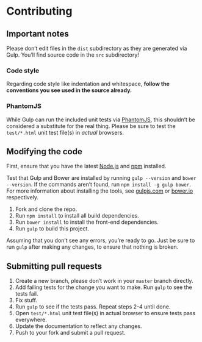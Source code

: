 # Contributing #

## Important notes ##
Please don’t edit files in the `dist` subdirectory as they are generated via Gulp. You’ll find source code in the `src` subdirectory!

### Code style ###
Regarding code style like indentation and whitespace, **follow the conventions you see used in the source already.**

### PhantomJS ###
While Gulp can run the included unit tests via [PhantomJS](http://phantomjs.org/), this shouldn’t be considered a substitute for the real thing. Please be sure to test the `test/*.html` unit test file(s) in _actual_ browsers.

## Modifying the code ##
First, ensure that you have the latest [Node.js](http://nodejs.org/) and [npm](http://npmjs.org/) installed.

Test that Gulp and Bower are installed by running `gulp --version` and `bower --version`.  If the commands aren’t found, run `npm install -g gulp bower`.  For more information about installing the tools, see [gulpjs.com](http://gulpjs.com/) or [bower.io](http://bower.io/) respectively.

1. Fork and clone the repo.
2. Run `npm install` to install all build dependencies.
3. Run `bower install` to install the front-end dependencies.
4. Run `gulp` to build this project.

Assuming that you don’t see any errors, you’re ready to go. Just be sure to run `gulp` after making any changes, to ensure that nothing is broken.

## Submitting pull requests ##

1. Create a new branch, please don’t work in your `master` branch directly.
2. Add failing tests for the change you want to make. Run `gulp` to see the tests fail.
3. Fix stuff.
4. Run `gulp` to see if the tests pass. Repeat steps 2-4 until done.
5. Open `test/*.html` unit test file(s) in actual browser to ensure tests pass everywhere.
6. Update the documentation to reflect any changes.
7. Push to your fork and submit a pull request.
